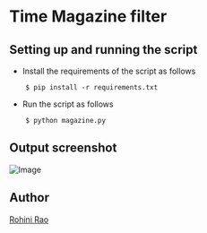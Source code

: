 # <b> Time Magazine filter </b>

## Setting up and running the script

- Install the requirements of the script as follows
```
    $ pip install -r requirements.txt

```

- Run the script as follows
```
    $ python magazine.py
```

## Output screenshot

![Image](https://i.imgur.com/IXz1KfU.png)

## Author
[Rohini Rao](https://github.com/RohiniRG)
